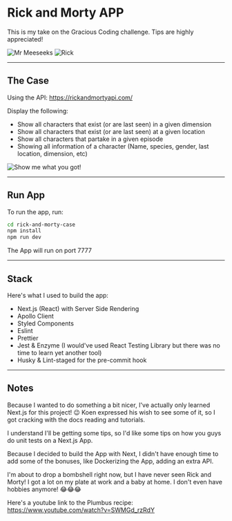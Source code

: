 # Rick and Morty APP
This is my take on the Gracious Coding challenge.
Tips are highly appreciated!

![Mr Meeseeks](https://media.giphy.com/media/DgLsbUL7SG3kI/giphy.gif)
![Rick](https://media.giphy.com/media/3oEduHUtBvTIIBosJq/giphy.gif)

---

## The Case
Using the API: https://rickandmortyapi.com/

Display the following:
- Show all characters that exist (or are last seen) in a given dimension
- Show all characters that exist (or are last seen) at a given location
- Show all characters that partake in a given episode
- Showing all information of a character (Name, species, gender, last location, dimension, etc)

![Show me what you got!](https://media.giphy.com/media/26DOs997h6fgsCthu/giphy.gif)

---

## Run App
To run the app, run:

```bash
cd rick-and-morty-case
npm install
npm run dev
```

The App will run on port 7777

---

## Stack
Here's what I used to build the app:

- Next.js (React) with Server Side Rendering
- Apollo Client
- Styled Components
- Eslint
- Prettier
- Jest & Enzyme (I would've used React Testing Library but there was no time to learn yet another tool)
- Husky & Lint-staged for the pre-commit hook

---

## Notes
Because I wanted to do something a bit nicer, I've actually only learned Next.js for this project! 😉
Koen expressed his wish to see some of it, so I got cracking with the docs reading and tutorials.

I understand I'll be getting some tips, so I'd like some tips on how you guys do unit tests on a Next.js App.

Because I decided to build the App with Next, I didn't have enough time to add some of the bonuses, like Dockerizing the App, adding an extra API.

I'm about to drop a bombshell right now, but I have never seen Rick and Morty!
I got a lot on my plate at work and a baby at home. I don't even have hobbies anymore! 😂😂😂

Here's a youtube link to the Plumbus recipe: https://www.youtube.com/watch?v=SWMGd_rzRdY